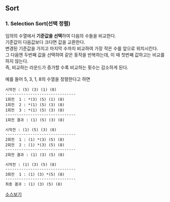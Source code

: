 ## Sort

### 1. Selection Sort(선택 정렬)

임의의 수열에서 **기준값을 선택**하여 다음의 수들을 비교한다.<br/>
기준값이 다음값보다 크다면 값을 교환한다.<br/>
변경된 기준값을 가지고 마지막 수까지 비교하여 가장 작은 수를 앞으로 위치시킨다.<br/>
그 다음엔 두번째 값을 선택하여 같은 동작을 반복하는데, 이 때 첫번째 값하고는 비교를 하지 않는다.<br/>
즉, 비교하는 라운드가 증가할 수록 비교하는 횟수는 감소하게 된다.<br/>
<br/>
예를 들어 5, 3, 1, 8의 수열을 정렬한다고 하면<br/>
```
시작전 : (5) (3) (1) (8)
-------------------------------
1회전  1 : *(3) (5) (1) (8)
1회전  2 : *(1) (5) (3) (8)
1회전  3 : *(1) (5) (3) (8)
-------------------------------
1회전 결과 : (1) (5) (3) (8)
```
```
시작전 : (1) (5) (3) (8)
-------------------------------
2회전  1 : (1) *(3) (5) (8)
2회전  2 : (1) *(3) (5) (8)
-------------------------------
2회전 결과 : (1) (3) (5) (8)
```
```
시작전 : (1) (3) (5) (8)
-------------------------------
3회전  1 : (1) (3) *(5) (8)
-------------------------------
최종 결과 : (1) (3) (5) (8)
```
[소스보기](https://github.com/nasky987/BasicAlgorithm/blob/java/BasicAlgorithm_Java/src/main/java/to/my/java/Algorithm/Sort/SelectionSort.java)
